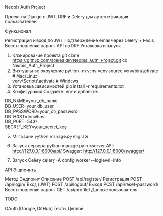 Neobis Auth Project

Проект на Django с JWT, DRF и Celery для аутентификации пользователей.

Функционал

Регистрация и вход по JWT
Подтверждение email через Celery + Redis
Восстановление пароля
API на DRF
Установка и запуск

1. Клонирование проекта
git clone https://github.com/adeleaidin/Neobis_Auth_Project.git
cd Neobis_Auth_Project
2. Виртуальное окружение
python -m venv venv
source venv/bin/activate  # Mac/Linux  
venv\Scripts\activate     # Windows
3. Установка зависимостей
pip install -r requirements.txt
4. Конфигурация
Создайте .env и добавьте:

DB_NAME=your_db_name  
DB_USER=your_db_user  
DB_PASSWORD=your_db_password  
DB_HOST=localhost  
DB_PORT=5432  
SECRET_KEY=your_secret_key  

5. Миграции
python manage.py migrate

6. Запуск сервера
python manage.py runserver
API: http://127.0.0.1:8000/api/
Swagger: http://127.0.0.1:8000/swagger/

7. Запуск Celery
celery -A config worker --loglevel=info

API Эндпоинты

Метод	Эндпоинт	Описание
POST	/api/register/	Регистрация
POST	/api/login/	Вход (JWT)
POST	/api/logout/	Выход
POST	/api/reset-password/	Восстановление пароля
GET	/api/profile/	Данные пользователя


TODO

 OAuth (Google, GitHub)
 Тесты
 Деплой
